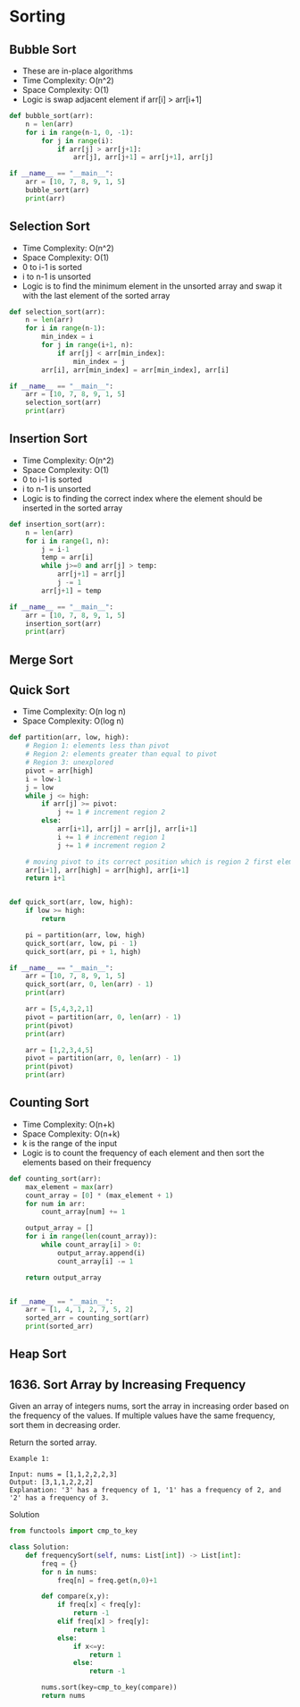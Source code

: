 # Sorting

## Bubble Sort

- These are in-place algorithms
- Time Complexity: O(n^2)
- Space Complexity: O(1)
- Logic is swap adjacent element if arr[i] > arr[i+1]

```python
def bubble_sort(arr):
    n = len(arr)
    for i in range(n-1, 0, -1):
        for j in range(i):
            if arr[j] > arr[j+1]:
                arr[j], arr[j+1] = arr[j+1], arr[j]

if __name__ == "__main__":
    arr = [10, 7, 8, 9, 1, 5]
    bubble_sort(arr)
    print(arr)
```

## Selection Sort

- Time Complexity: O(n^2)
- Space Complexity: O(1)
- 0 to i-1 is sorted
- i to n-1 is unsorted
- Logic is to find the minimum element in the unsorted array and swap it with the last element of the sorted array

```python
def selection_sort(arr):
    n = len(arr)
    for i in range(n-1):
        min_index = i
        for j in range(i+1, n):
            if arr[j] < arr[min_index]:
                min_index = j
        arr[i], arr[min_index] = arr[min_index], arr[i]

if __name__ == "__main__":
    arr = [10, 7, 8, 9, 1, 5]
    selection_sort(arr)
    print(arr)
```

## Insertion Sort

- Time Complexity: O(n^2)
- Space Complexity: O(1)
- 0 to i-1 is sorted
- i to n-1 is unsorted
- Logic is to finding the correct index where the element should be inserted in the sorted array


```python
def insertion_sort(arr):
    n = len(arr)
    for i in range(1, n):
        j = i-1
        temp = arr[i]
        while j>=0 and arr[j] > temp:
            arr[j+1] = arr[j]
            j -= 1
        arr[j+1] = temp

if __name__ == "__main__":
    arr = [10, 7, 8, 9, 1, 5]
    insertion_sort(arr)
    print(arr)
```

## Merge Sort

## Quick Sort

- Time Complexity: O(n log n)
- Space Complexity: O(log n)

```python
def partition(arr, low, high):
    # Region 1: elements less than pivot
    # Region 2: elements greater than equal to pivot
    # Region 3: unexplored
    pivot = arr[high]
    i = low-1
    j = low
    while j <= high:
        if arr[j] >= pivot:
            j += 1 # increment region 2
        else:
            arr[i+1], arr[j] = arr[j], arr[i+1]
            i += 1 # increment region 1
            j += 1 # increment region 2

    # moving pivot to its correct position which is region 2 first element
    arr[i+1], arr[high] = arr[high], arr[i+1]
    return i+1


def quick_sort(arr, low, high):
    if low >= high:
        return

    pi = partition(arr, low, high)
    quick_sort(arr, low, pi - 1)
    quick_sort(arr, pi + 1, high)

if __name__ == "__main__":
    arr = [10, 7, 8, 9, 1, 5]
    quick_sort(arr, 0, len(arr) - 1)
    print(arr)

    arr = [5,4,3,2,1]
    pivot = partition(arr, 0, len(arr) - 1)
    print(pivot)
    print(arr)

    arr = [1,2,3,4,5]
    pivot = partition(arr, 0, len(arr) - 1)
    print(pivot)
    print(arr)

```
## Counting Sort

- Time Complexity: O(n+k)
- Space Complexity: O(n+k)
- k is the range of the input
- Logic is to count the frequency of each element and then sort the elements based on their frequency

```python
def counting_sort(arr):
    max_element = max(arr)
    count_array = [0] * (max_element + 1)
    for num in arr:
        count_array[num] += 1

    output_array = []
    for i in range(len(count_array)):
        while count_array[i] > 0:
            output_array.append(i)
            count_array[i] -= 1

    return output_array


if __name__ == "__main__":
    arr = [1, 4, 1, 2, 7, 5, 2]
    sorted_arr = counting_sort(arr)
    print(sorted_arr)
```

## Heap Sort

## 1636. Sort Array by Increasing Frequency

Given an array of integers nums, sort the array in increasing order based on the frequency of the values. If multiple values have the same frequency, sort them in decreasing order.

Return the sorted array.

 
```text
Example 1:

Input: nums = [1,1,2,2,2,3]
Output: [3,1,1,2,2,2]
Explanation: '3' has a frequency of 1, '1' has a frequency of 2, and '2' has a frequency of 3.
```

Solution
```python
from functools import cmp_to_key

class Solution:
    def frequencySort(self, nums: List[int]) -> List[int]:
        freq = {}
        for n in nums:
            freq[n] = freq.get(n,0)+1

        def compare(x,y):
            if freq[x] < freq[y]:
                return -1
            elif freq[x] > freq[y]:
                return 1
            else:
                if x<=y:
                    return 1
                else:
                    return -1

        nums.sort(key=cmp_to_key(compare))
        return nums
```

